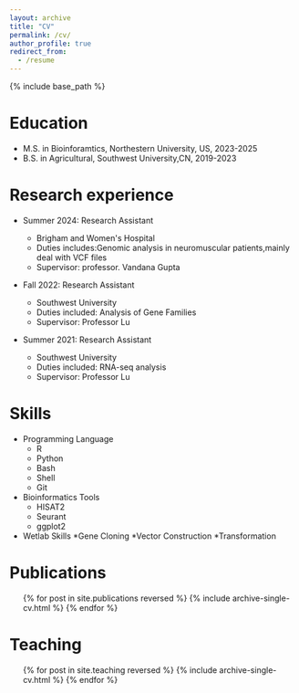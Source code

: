 ```yaml
---
layout: archive
title: "CV"
permalink: /cv/
author_profile: true
redirect_from:
  - /resume
---
```


{% include base_path %}

Education
======
* M.S. in Bioinforamtics, Northestern University, US, 2023-2025
* B.S. in Agricultural, Southwest University,CN, 2019-2023

Research experience
======
* Summer 2024: Research Assistant
  * Brigham and Women's Hospital
  * Duties includes:Genomic analysis in neuromuscular patients,mainly deal with VCF files
  * Supervisor: professor. Vandana Gupta

* Fall 2022: Research Assistant
  * Southwest University
  * Duties included: Analysis of Gene Families
  * Supervisor: Professor Lu

* Summer 2021: Research Assistant
  * Southwest University
  * Duties included: RNA-seq analysis
  * Supervisor: Professor Lu
  
Skills
======
* Programming Language
  * R
  * Python
  * Bash
  * Shell
  * Git
* Bioinformatics Tools
  * HISAT2
  * Seurant
  * ggplot2
* Wetlab Skills
  *Gene Cloning
  *Vector Construction
  *Transformation

Publications
======
  <ul>{% for post in site.publications reversed %}
    {% include archive-single-cv.html %}
  {% endfor %}</ul>
  
  
Teaching
======
  <ul>{% for post in site.teaching reversed %}
    {% include archive-single-cv.html %}
  {% endfor %}</ul>
  
